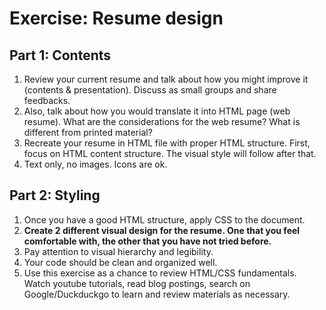 # Exercise: Resume design

## Part 1: Contents

1. Review your current resume and talk about how you might improve it (contents & presentation). Discuss as small groups and share feedbacks.
1. Also, talk about how you would translate it into HTML page (web resume). What are the considerations for the web resume? What is different from printed material?
1. Recreate your resume in HTML file with proper HTML structure. First, focus on HTML content structure. The visual style will follow after that.
1. Text only, no images. Icons are ok.

## Part 2: Styling

1. Once you have a good HTML structure, apply CSS to the document.
1. **Create 2 different visual design for the resume. One that you feel comfortable with, the other that you have not tried before.**
1. Pay attention to visual hierarchy and legibility.
1. Your code should be clean and organized well.
1. Use this exercise as a chance to review HTML/CSS fundamentals. Watch youtube tutorials, read blog postings, search on Google/Duckduckgo to learn and review materials as necessary.
